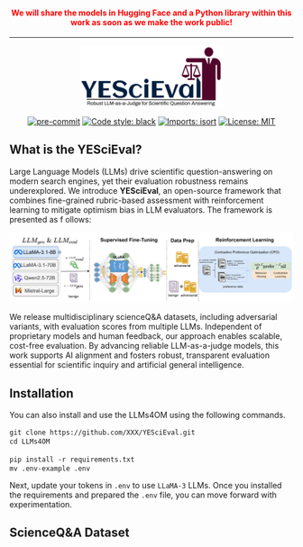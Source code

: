 <div align="center">
    <h4 style="color: red;">We will share the models in Hugging Face and a Python library within this work as soon as we make the work public!</h4>
</div>

---

<div align="center">
  <img src="images/logo.png" width="50%" height="30%"/>
</div>

<div align="center">


[![pre-commit](https://img.shields.io/badge/pre--commit-enabled-brightgreen?logo=pre-commit)](https://github.com/pre-commit/pre-commit)
[![Code style: black](https://img.shields.io/badge/code%20style-black-000000.svg)](https://github.com/psf/black)
[![Imports: isort](https://img.shields.io/badge/%20imports-isort-%231674b1?style=flat&labelColor=ef8336)](https://pycqa.github.io/isort/)
[![License: MIT](https://img.shields.io/badge/License-MIT-yellow.svg)](https://opensource.org/licenses/MIT)


</div>

## What is the YESciEval?


Large Language Models (LLMs) drive scientific question-answering on modern search engines, yet their evaluation robustness remains underexplored. We introduce **YESciEval**, an open-source framework that combines fine-grained rubric-based assessment with reinforcement learning to mitigate optimism bias in LLM evaluators. The framework is presented as f ollows:

<div align="center">
 <img src="images/YESciEval.jpg"/>
</div>

We release multidisciplinary scienceQ&A datasets, including adversarial variants, with evaluation scores from multiple LLMs. Independent of proprietary models and human feedback, our approach enables scalable, cost-free evaluation. By advancing reliable LLM-as-a-judge models, this work supports AI alignment and fosters robust, transparent evaluation essential for scientific inquiry and artificial general intelligence.

## Installation

You can also install and use the LLMs4OM using the following commands.
```
git clone https://github.com/XXX/YESciEval.git
cd LLMs4OM

pip install -r requirements.txt
mv .env-example .env
```
Next, update your tokens in `.env`  to use `LLaMA-3` LLMs. Once you installed the requirements and prepared the `.env` file, you can move forward with experimentation.


## ScienceQ&A Dataset

